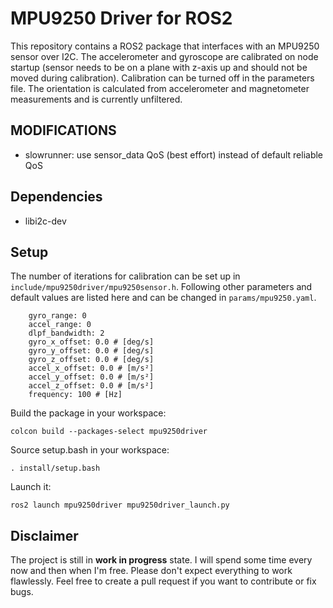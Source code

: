 # MPU9250 Driver for ROS2
This repository contains a ROS2 package that interfaces with an MPU9250 sensor over I2C. The accelerometer and gyroscope are calibrated on node startup (sensor needs to be on a plane with z-axis up and should not be moved during calibration). Calibration can be turned off in the parameters file. The orientation is calculated from accelerometer and magnetometer measurements and is currently unfiltered.

## MODIFICATIONS
- slowrunner: use sensor_data QoS (best effort) instead of default reliable QoS

## Dependencies
-  libi2c-dev

## Setup
The number of iterations for calibration can be set up in `include/mpu9250driver/mpu9250sensor.h`.
Following other parameters and default values are listed here and can be changed in `params/mpu9250.yaml`.
```    calibrate: True
    gyro_range: 0
    accel_range: 0
    dlpf_bandwidth: 2
    gyro_x_offset: 0.0 # [deg/s]
    gyro_y_offset: 0.0 # [deg/s]
    gyro_z_offset: 0.0 # [deg/s]
    accel_x_offset: 0.0 # [m/s²]
    accel_y_offset: 0.0 # [m/s²]
    accel_z_offset: 0.0 # [m/s²]
    frequency: 100 # [Hz]
```

Build the package in your workspace:

    colcon build --packages-select mpu9250driver

Source setup.bash in your workspace:

    . install/setup.bash
    
Launch it:

    ros2 launch mpu9250driver mpu9250driver_launch.py
    
## Disclaimer
The project is still in **work in progress** state. I will spend some time every now and then when I'm free. Please don't expect everything to work flawlessly. Feel free to create a pull request if you want to contribute or fix bugs.

